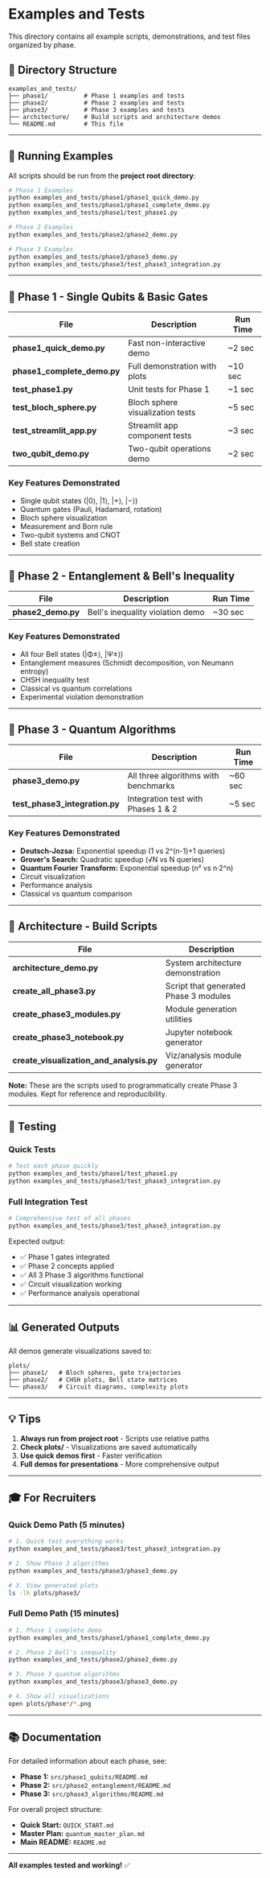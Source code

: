 # Examples and Tests

This directory contains all example scripts, demonstrations, and test files organized by phase.

## 📁 Directory Structure

```
examples_and_tests/
├── phase1/          # Phase 1 examples and tests
├── phase2/          # Phase 2 examples and tests
├── phase3/          # Phase 3 examples and tests
├── architecture/    # Build scripts and architecture demos
└── README.md        # This file
```

---

## 🚀 Running Examples

All scripts should be run from the **project root directory**:

```bash
# Phase 1 Examples
python examples_and_tests/phase1/phase1_quick_demo.py
python examples_and_tests/phase1/phase1_complete_demo.py
python examples_and_tests/phase1/test_phase1.py

# Phase 2 Examples
python examples_and_tests/phase2/phase2_demo.py

# Phase 3 Examples
python examples_and_tests/phase3/phase3_demo.py
python examples_and_tests/phase3/test_phase3_integration.py
```

---

## 📂 Phase 1 - Single Qubits & Basic Gates

| File | Description | Run Time |
|------|-------------|----------|
| **phase1_quick_demo.py** | Fast non-interactive demo | ~2 sec |
| **phase1_complete_demo.py** | Full demonstration with plots | ~10 sec |
| **test_phase1.py** | Unit tests for Phase 1 | ~1 sec |
| **test_bloch_sphere.py** | Bloch sphere visualization tests | ~5 sec |
| **test_streamlit_app.py** | Streamlit app component tests | ~3 sec |
| **two_qubit_demo.py** | Two-qubit operations demo | ~2 sec |

### Key Features Demonstrated
- Single qubit states (|0⟩, |1⟩, |+⟩, |−⟩)
- Quantum gates (Pauli, Hadamard, rotation)
- Bloch sphere visualization
- Measurement and Born rule
- Two-qubit systems and CNOT
- Bell state creation

---

## 📂 Phase 2 - Entanglement & Bell's Inequality

| File | Description | Run Time |
|------|-------------|----------|
| **phase2_demo.py** | Bell's inequality violation demo | ~30 sec |

### Key Features Demonstrated
- All four Bell states (|Φ±⟩, |Ψ±⟩)
- Entanglement measures (Schmidt decomposition, von Neumann entropy)
- CHSH inequality test
- Classical vs quantum correlations
- Experimental violation demonstration

---

## 📂 Phase 3 - Quantum Algorithms

| File | Description | Run Time |
|------|-------------|----------|
| **phase3_demo.py** | All three algorithms with benchmarks | ~60 sec |
| **test_phase3_integration.py** | Integration test with Phases 1 & 2 | ~5 sec |

### Key Features Demonstrated
- **Deutsch-Jozsa:** Exponential speedup (1 vs 2^(n-1)+1 queries)
- **Grover's Search:** Quadratic speedup (√N vs N queries)
- **Quantum Fourier Transform:** Exponential speedup (n² vs n·2^n)
- Circuit visualization
- Performance analysis
- Classical vs quantum comparison

---

## 📂 Architecture - Build Scripts

| File | Description |
|------|-------------|
| **architecture_demo.py** | System architecture demonstration |
| **create_all_phase3.py** | Script that generated Phase 3 modules |
| **create_phase3_modules.py** | Module generation utilities |
| **create_phase3_notebook.py** | Jupyter notebook generator |
| **create_visualization_and_analysis.py** | Viz/analysis module generator |

**Note:** These are the scripts used to programmatically create Phase 3 modules. Kept for reference and reproducibility.

---

## 🧪 Testing

### Quick Tests
```bash
# Test each phase quickly
python examples_and_tests/phase1/test_phase1.py
python examples_and_tests/phase3/test_phase3_integration.py
```

### Full Integration Test
```bash
# Comprehensive test of all phases
python examples_and_tests/phase3/test_phase3_integration.py
```

Expected output:
- ✅ Phase 1 gates integrated
- ✅ Phase 2 concepts applied  
- ✅ All 3 Phase 3 algorithms functional
- ✅ Circuit visualization working
- ✅ Performance analysis operational

---

## 📊 Generated Outputs

All demos generate visualizations saved to:
```
plots/
├── phase1/   # Bloch spheres, gate trajectories
├── phase2/   # CHSH plots, Bell state matrices
└── phase3/   # Circuit diagrams, complexity plots
```

---

## 💡 Tips

1. **Always run from project root** - Scripts use relative paths
2. **Check plots/** - Visualizations are saved automatically
3. **Use quick demos first** - Faster verification
4. **Full demos for presentations** - More comprehensive output

---

## 🎓 For Recruiters

### Quick Demo Path (5 minutes)

```bash
# 1. Quick test everything works
python examples_and_tests/phase3/test_phase3_integration.py

# 2. Show Phase 3 algorithms
python examples_and_tests/phase3/phase3_demo.py

# 3. View generated plots
ls -lh plots/phase3/
```

### Full Demo Path (15 minutes)

```bash
# 1. Phase 1 complete demo
python examples_and_tests/phase1/phase1_complete_demo.py

# 2. Phase 2 Bell's inequality
python examples_and_tests/phase2/phase2_demo.py

# 3. Phase 3 quantum algorithms
python examples_and_tests/phase3/phase3_demo.py

# 4. Show all visualizations
open plots/phase*/*.png
```

---

## 📚 Documentation

For detailed information about each phase, see:
- **Phase 1:** `src/phase1_qubits/README.md`
- **Phase 2:** `src/phase2_entanglement/README.md`
- **Phase 3:** `src/phase3_algorithms/README.md`

For overall project structure:
- **Quick Start:** `QUICK_START.md`
- **Master Plan:** `quantum_master_plan.md`
- **Main README:** `README.md`

---

**All examples tested and working!** ✅
